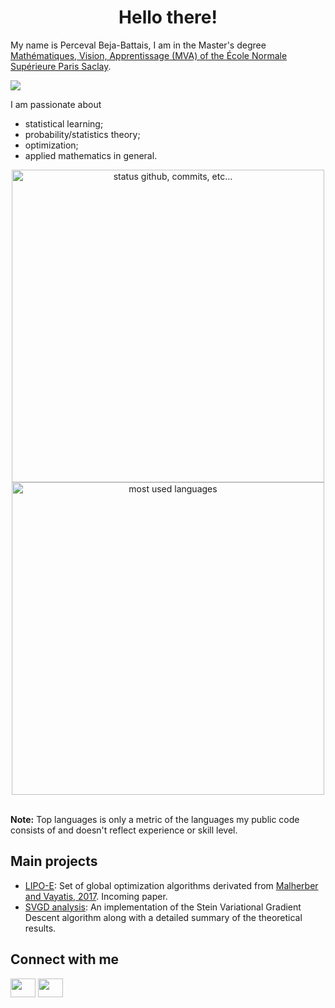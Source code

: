 <h1 align="center">Hello there!</h1>

My name is Perceval Beja-Battais, I am in the Master's degree [Mathématiques, Vision, Apprentissage (MVA) of the École Normale Supérieure Paris Saclay](https://www.master-mva.com/).

<p align="left"> <img src="https://komarev.com/ghpvc/?username=PercevalBejaBattais&color=blueviolet" /> </p>

I am passionate about
- statistical learning;
- probability/statistics theory;
- optimization;
- applied mathematics in general.

<p align="center">
    <img alt="status github, commits, etc..." width="500px" src="https://github-readme-stats.vercel.app/api?username=PercevalBejaBattais&count_private=true&show_icons=true&custom_title=Github&theme=material-palenight&layout=compact&border_radius=8"
    /> <br>
    <img alt="most used languages" width="500px" src="https://github-readme-stats.vercel.app/api/top-langs/?username=PercevalBejaBattais&count_private=true&theme=material-palenight&border_radius=8&hide=TeX,HTML,javascript,jupyter%20notebook&exclude_repo=LiSA,Chess-viewer,AES-electron,Chronix2Grid"/>
</p>

</br>
<b>Note:</b> Top languages is only a metric of the languages my public code consists of and doesn't reflect experience or skill level.

## Main projects
+ [LIPO-E](https://github.com/gaetanserre/LIPO-E): Set of global optimization algorithms derivated from [Malherber and Vayatis, 2017](https://arxiv.org/abs/1703.02628). Incoming paper.
+ [SVGD analysis](https://github.com/gaetanserre/SVGD-analysis): An implementation of the Stein Variational Gradient Descent algorithm along with a detailed summary of the theoretical results.



## Connect with me
<a href="https://www.linkedin.com/in/perceval-beja-battais-b043331b9/" target="blank"><img align="center" src="https://raw.githubusercontent.com/rahuldkjain/github-profile-readme-generator/master/src/images/icons/Social/linked-in-alt.svg" height="30" width="40" /></a>
<a href="https://github.com/PercevalBejaBattais"
target="blank"><img align="center" src="https://raw.githubusercontent.com/rahuldkjain/github-profile-readme-generator/master/src/images/icons/Social/github.svg" height="30" width="40" /></a>

